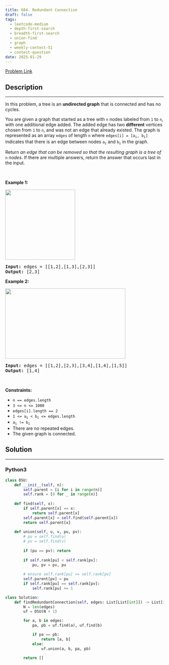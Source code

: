 ```yaml
---
title: 684. Redundant Connection
draft: false
tags: 
  - leetcode-medium
  - depth-first-search
  - breadth-first-search
  - union-find
  - graph
  - weekly-contest-51
  - contest-question
date: 2025-01-29
---
```


[Problem Link](https://leetcode.com/problems/redundant-connection/)

## Description

---
<p>In this problem, a tree is an <strong>undirected graph</strong> that is connected and has no cycles.</p>

<p>You are given a graph that started as a tree with <code>n</code> nodes labeled from <code>1</code> to <code>n</code>, with one additional edge added. The added edge has two <strong>different</strong> vertices chosen from <code>1</code> to <code>n</code>, and was not an edge that already existed. The graph is represented as an array <code>edges</code> of length <code>n</code> where <code>edges[i] = [a<sub>i</sub>, b<sub>i</sub>]</code> indicates that there is an edge between nodes <code>a<sub>i</sub></code> and <code>b<sub>i</sub></code> in the graph.</p>

<p>Return <em>an edge that can be removed so that the resulting graph is a tree of </em><code>n</code><em> nodes</em>. If there are multiple answers, return the answer that occurs last in the input.</p>

<p>&nbsp;</p>
<p><strong class="example">Example 1:</strong></p>
<img alt="" src="https://assets.leetcode.com/uploads/2021/05/02/reduntant1-1-graph.jpg" style="width: 222px; height: 222px;" />
<pre>
<strong>Input:</strong> edges = [[1,2],[1,3],[2,3]]
<strong>Output:</strong> [2,3]
</pre>

<p><strong class="example">Example 2:</strong></p>
<img alt="" src="https://assets.leetcode.com/uploads/2021/05/02/reduntant1-2-graph.jpg" style="width: 382px; height: 222px;" />
<pre>
<strong>Input:</strong> edges = [[1,2],[2,3],[3,4],[1,4],[1,5]]
<strong>Output:</strong> [1,4]
</pre>

<p>&nbsp;</p>
<p><strong>Constraints:</strong></p>

<ul>
	<li><code>n == edges.length</code></li>
	<li><code>3 &lt;= n &lt;= 1000</code></li>
	<li><code>edges[i].length == 2</code></li>
	<li><code>1 &lt;= a<sub>i</sub> &lt; b<sub>i</sub> &lt;= edges.length</code></li>
	<li><code>a<sub>i</sub> != b<sub>i</sub></code></li>
	<li>There are no repeated edges.</li>
	<li>The given graph is connected.</li>
</ul>


## Solution

---
### Python3
``` py title='redundant-connection'
class DSU:
    def __init__(self, n):
        self.parent = [i for i in range(n)]
        self.rank = [0 for _ in range(n)]
 
    def find(self, x):
        if self.parent[x] == x:
            return self.parent[x]
        self.parent[x] = self.find(self.parent[x])
        return self.parent[x]
 
    def union(self, u, v, pu, pv):
        # pu = self.find(u)
        # pv = self.find(v)
 
        if (pu == pv): return
 
        if self.rank[pu] < self.rank[pv]:
            pu, pv = pv, pu
 
        # ensure self.rank[pu] >= self.rank[pv]
        self.parent[pv] = pu
        if self.rank[pu] == self.rank[pv]:
            self.rank[pu] += 1

class Solution:
    def findRedundantConnection(self, edges: List[List[int]]) -> List[int]:
        N = len(edges)
        uf = DSU(N + 1)

        for a, b in edges:
            pa, pb = uf.find(a), uf.find(b)

            if pa == pb:
                return [a, b]
            else:
                uf.union(a, b, pa, pb)
        
        return []
```

